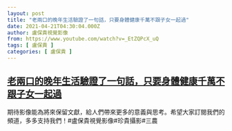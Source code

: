 ```yaml
---
layout: post
title: "老兩口的晚年生活驗證了一句話，只要身體健康千萬不跟子女一起過"
date: 2021-04-21T04:30:04.000Z
author: 盧保貴視覺影像
from: https://www.youtube.com/watch?v=_EtZQPcX_uQ
tags: [ 盧保貴 ]
categories: [ 盧保貴 ]
---
```

<!--1618979404000-->
[老兩口的晚年生活驗證了一句話，只要身體健康千萬不跟子女一起過](https://www.youtube.com/watch?v=_EtZQPcX_uQ)
------

<div>
期待影像能為將來保留文獻，給人們帶來更多的意義與思考。希望大家訂閱我們的頻道，多多支持我們！#盧保貴視覺影像#珍貴攝影#三農
</div>
